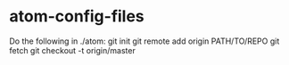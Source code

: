 # atom-config-files

Do the following in ./atom:
git init
git remote add origin PATH/TO/REPO
git fetch
git checkout -t origin/master
